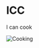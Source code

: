# ICC

I can cook

![Cooking](https://cdn.pixabay.com/photo/2016/12/26/17/28/food-1932466_960_720.jpg)
